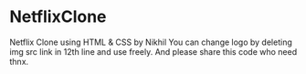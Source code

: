 # NetflixClone
Netflix Clone using HTML &amp; CSS by Nikhil
You can change logo by deleting img src link in 12th line and use freely.
And please share this code who need thnx.
